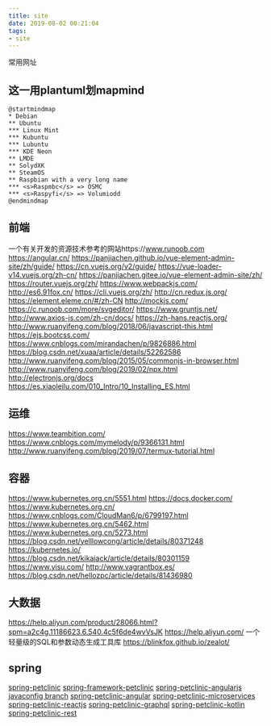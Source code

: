 ```yaml
---
title: site
date: 2019-08-02 00:21:04
tags:
- site
---
```

常用网址
<!-- more -->
## 这一用plantuml划mapmind
```puml
@startmindmap
* Debian
** Ubuntu
*** Linux Mint
*** Kubuntu
*** Lubuntu
*** KDE Neon
** LMDE
** SolydXK
** SteamOS
** Raspbian with a very long name
*** <s>Raspmbc</s> => OSMC
*** <s>Raspyfi</s> => Volumiodd
@endmindmap
```
## 前端
一个有关开发的资源技术参考的网站https://www.runoob.com
https://angular.cn/
https://panjiachen.github.io/vue-element-admin-site/zh/guide/
https://cn.vuejs.org/v2/guide/
https://vue-loader-v14.vuejs.org/zh-cn/
https://panjiachen.gitee.io/vue-element-admin-site/zh/
https://router.vuejs.org/zh/
https://www.webpackjs.com/
http://es6.91fox.cn/
https://cli.vuejs.org/zh/
http://cn.redux.js.org/
https://element.eleme.cn/#/zh-CN
http://mockjs.com/
https://c.runoob.com/more/svgeditor/
https://www.gruntjs.net/
http://www.axios-js.com/zh-cn/docs/
https://zh-hans.reactjs.org/
http://www.ruanyifeng.com/blog/2018/06/javascript-this.html
https://ejs.bootcss.com/
https://www.cnblogs.com/mirandachen/p/9826886.html
https://blog.csdn.net/xuaa/article/details/52262586
http://www.ruanyifeng.com/blog/2015/05/commonjs-in-browser.html
http://www.ruanyifeng.com/blog/2019/02/npx.html
http://electronjs.org/docs
https://es.xiaoleilu.com/010_Intro/10_Installing_ES.html
## 运维
https://www.teambition.com/
https://www.cnblogs.com/mymelody/p/9366131.html
http://www.ruanyifeng.com/blog/2019/07/termux-tutorial.html
## 容器
https://www.kubernetes.org.cn/5551.html
https://docs.docker.com/
https://www.kubernetes.org.cn/
https://www.cnblogs.com/CloudMan6/p/6799197.html
https://www.kubernetes.org.cn/5462.html
https://www.kubernetes.org.cn/5273.html
https://blog.csdn.net/yelllowcong/article/details/80371248
https://kubernetes.io/
https://blog.csdn.net/kikajack/article/details/80301159
https://www.yisu.com/
http://www.vagrantbox.es/
https://blog.csdn.net/hellozpc/article/details/81436980
## 大数据
https://help.aliyun.com/product/28066.html?spm=a2c4g.11186623.6.540.4c5f6de4wvVsJK
https://help.aliyun.com/
一个轻量级的SQL和参数动态生成工具库 https://blinkfox.github.io/zealot/
## spring
[spring-petclinic](https://github.com/spring-projects/spring-petclinic)
[spring-framework-petclinic](https://github.com/spring-petclinic/spring-framework-petclinic)
[spring-petclinic-angularjs](https://github.com/spring-petclinic/spring-petclinic-angularjs )
[javaconfig branch](https://github.com/spring-petclinic/spring-framework-petclinic/tree/javaconfig)
[spring-petclinic-angular](https://github.com/spring-petclinic/spring-petclinic-angular)
[spring-petclinic-microservices](https://github.com/spring-petclinic/spring-petclinic-microservices)
[spring-petclinic-reactjs](https://github.com/spring-petclinic/spring-petclinic-reactjs)
[spring-petclinic-graphql](https://github.com/spring-petclinic/spring-petclinic-graphql)
[spring-petclinic-kotlin](https://github.com/spring-petclinic/spring-petclinic-kotlin)
[spring-petclinic-rest](https://github.com/spring-petclinic/spring-petclinic-rest)